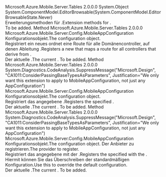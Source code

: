 <Type Name="TableMobileAppOptionsExtensions" FullName="Microsoft.Azure.Mobile.Server.Config.TableMobileAppOptionsExtensions">
  <TypeSignature Language="C#" Value="public static class TableMobileAppOptionsExtensions" />
  <TypeSignature Language="ILAsm" Value=".class public auto ansi abstract sealed beforefieldinit TableMobileAppOptionsExtensions extends System.Object" />
  <TypeSignature Language="DocId" Value="T:Microsoft.Azure.Mobile.Server.Config.TableMobileAppOptionsExtensions" />
  <TypeSignature Language="VB.NET" Value="Public Module TableMobileAppOptionsExtensions" />
  <TypeSignature Language="F#" Value="type TableMobileAppOptionsExtensions = class" />
  <AssemblyInfo>
    <AssemblyName>Microsoft.Azure.Mobile.Server.Tables</AssemblyName>
    <AssemblyVersion>2.0.0.0</AssemblyVersion>
  </AssemblyInfo>
  <Base>
    <BaseTypeName>System.Object</BaseTypeName>
  </Base>
  <Interfaces />
  <Attributes>
    <Attribute>
      <AttributeName>System.ComponentModel.EditorBrowsable(System.ComponentModel.EditorBrowsableState.Never)</AttributeName>
    </Attribute>
  </Attributes>
  <Docs>
    <summary>
            <span data-ttu-id="126a4-101">Erweiterungsmethoden für <see cref="T:Microsoft.Azure.Mobile.Server.Config.MobileAppConfiguration" />.</span><span class="sxs-lookup"><span data-stu-id="126a4-101">Extension methods for <see cref="T:Microsoft.Azure.Mobile.Server.Config.MobileAppConfiguration" />.</span></span>
            </summary>
    <remarks>To be added.</remarks>
  </Docs>
  <Members>
    <Member MemberName="AddTables">
      <MemberSignature Language="C#" Value="public static Microsoft.Azure.Mobile.Server.Config.MobileAppConfiguration AddTables (this Microsoft.Azure.Mobile.Server.Config.MobileAppConfiguration config);" />
      <MemberSignature Language="ILAsm" Value=".method public static hidebysig class Microsoft.Azure.Mobile.Server.Config.MobileAppConfiguration AddTables(class Microsoft.Azure.Mobile.Server.Config.MobileAppConfiguration config) cil managed" />
      <MemberSignature Language="DocId" Value="M:Microsoft.Azure.Mobile.Server.Config.TableMobileAppOptionsExtensions.AddTables(Microsoft.Azure.Mobile.Server.Config.MobileAppConfiguration)" />
      <MemberSignature Language="VB.NET" Value="&lt;Extension()&gt;&#xA;Public Function AddTables (config As MobileAppConfiguration) As MobileAppConfiguration" />
      <MemberSignature Language="F#" Value="static member AddTables : Microsoft.Azure.Mobile.Server.Config.MobileAppConfiguration -&gt; Microsoft.Azure.Mobile.Server.Config.MobileAppConfiguration" Usage="Microsoft.Azure.Mobile.Server.Config.TableMobileAppOptionsExtensions.AddTables config" />
      <MemberType>Method</MemberType>
      <AssemblyInfo>
        <AssemblyName>Microsoft.Azure.Mobile.Server.Tables</AssemblyName>
        <AssemblyVersion>2.0.0.0</AssemblyVersion>
      </AssemblyInfo>
      <ReturnValue>
        <ReturnType>Microsoft.Azure.Mobile.Server.Config.MobileAppConfiguration</ReturnType>
      </ReturnValue>
      <Parameters>
        <Parameter Name="config" Type="Microsoft.Azure.Mobile.Server.Config.MobileAppConfiguration" RefType="this" />
      </Parameters>
      <Docs>
        <param name="config"><span data-ttu-id="126a4-102">Konfigurationsobjekt.</span><span class="sxs-lookup"><span data-stu-id="126a4-102">The configuration object.</span></span></param>
        <summary>
            <span data-ttu-id="126a4-103">Registriert ein neues <see cref="T:Microsoft.Azure.Mobile.Server.Tables.Config.MobileAppTableConfiguration" /> ordnet eine Route für alle Domänencontroller, auf denen Ableitung <see cref="T:Microsoft.Azure.Mobile.Server.Tables.TableController" />.</span><span class="sxs-lookup"><span data-stu-id="126a4-103">Registers a new <see cref="T:Microsoft.Azure.Mobile.Server.Tables.Config.MobileAppTableConfiguration" /> that maps a route for all controllers that derive from <see cref="T:Microsoft.Azure.Mobile.Server.Tables.TableController" />.</span></span>
            </summary>
        <returns><span data-ttu-id="126a4-104">Der aktuelle <see cref="T:Microsoft.Azure.Mobile.Server.Config.MobileAppConfiguration" />.</span><span class="sxs-lookup"><span data-stu-id="126a4-104">The current <see cref="T:Microsoft.Azure.Mobile.Server.Config.MobileAppConfiguration" />.</span></span></returns>
        <remarks>To be added.</remarks>
      </Docs>
    </Member>
    <Member MemberName="AddTables">
      <MemberSignature Language="C#" Value="public static Microsoft.Azure.Mobile.Server.Config.MobileAppConfiguration AddTables (this Microsoft.Azure.Mobile.Server.Config.MobileAppConfiguration config, Microsoft.Azure.Mobile.Server.Tables.Config.MobileAppTableConfiguration tableConfig);" />
      <MemberSignature Language="ILAsm" Value=".method public static hidebysig class Microsoft.Azure.Mobile.Server.Config.MobileAppConfiguration AddTables(class Microsoft.Azure.Mobile.Server.Config.MobileAppConfiguration config, class Microsoft.Azure.Mobile.Server.Tables.Config.MobileAppTableConfiguration tableConfig) cil managed" />
      <MemberSignature Language="DocId" Value="M:Microsoft.Azure.Mobile.Server.Config.TableMobileAppOptionsExtensions.AddTables(Microsoft.Azure.Mobile.Server.Config.MobileAppConfiguration,Microsoft.Azure.Mobile.Server.Tables.Config.MobileAppTableConfiguration)" />
      <MemberSignature Language="VB.NET" Value="&lt;Extension()&gt;&#xA;Public Function AddTables (config As MobileAppConfiguration, tableConfig As MobileAppTableConfiguration) As MobileAppConfiguration" />
      <MemberSignature Language="F#" Value="static member AddTables : Microsoft.Azure.Mobile.Server.Config.MobileAppConfiguration * Microsoft.Azure.Mobile.Server.Tables.Config.MobileAppTableConfiguration -&gt; Microsoft.Azure.Mobile.Server.Config.MobileAppConfiguration" Usage="Microsoft.Azure.Mobile.Server.Config.TableMobileAppOptionsExtensions.AddTables (config, tableConfig)" />
      <MemberType>Method</MemberType>
      <AssemblyInfo>
        <AssemblyName>Microsoft.Azure.Mobile.Server.Tables</AssemblyName>
        <AssemblyVersion>2.0.0.0</AssemblyVersion>
      </AssemblyInfo>
      <Attributes>
        <Attribute>
          <AttributeName>System.Diagnostics.CodeAnalysis.SuppressMessage("Microsoft.Design", "CA1011:ConsiderPassingBaseTypesAsParameters", Justification="We only want this extension to apply to MobileAppConfiguration, not just any AppConfiguration")</AttributeName>
        </Attribute>
      </Attributes>
      <ReturnValue>
        <ReturnType>Microsoft.Azure.Mobile.Server.Config.MobileAppConfiguration</ReturnType>
      </ReturnValue>
      <Parameters>
        <Parameter Name="config" Type="Microsoft.Azure.Mobile.Server.Config.MobileAppConfiguration" RefType="this" />
        <Parameter Name="tableConfig" Type="Microsoft.Azure.Mobile.Server.Tables.Config.MobileAppTableConfiguration" />
      </Parameters>
      <Docs>
        <param name="config"><span data-ttu-id="126a4-105">Konfigurationsobjekt.</span><span class="sxs-lookup"><span data-stu-id="126a4-105">The configuration object.</span></span></param>
        <param name="tableConfig"></param>
        <summary>
            <span data-ttu-id="126a4-106">Registriert das angegebene <see cref="T:Microsoft.Azure.Mobile.Server.Tables.Config.MobileAppTableConfiguration" />.</span><span class="sxs-lookup"><span data-stu-id="126a4-106">Registers the specified <see cref="T:Microsoft.Azure.Mobile.Server.Tables.Config.MobileAppTableConfiguration" />.</span></span>
            </summary>
        <returns><span data-ttu-id="126a4-107">Der aktuelle <see cref="T:Microsoft.Azure.Mobile.Server.Config.MobileAppConfiguration" />.</span><span class="sxs-lookup"><span data-stu-id="126a4-107">The current <see cref="T:Microsoft.Azure.Mobile.Server.Config.MobileAppConfiguration" />.</span></span></returns>
        <remarks>To be added.</remarks>
      </Docs>
    </Member>
    <Member MemberName="WithTableControllerConfigProvider">
      <MemberSignature Language="C#" Value="public static Microsoft.Azure.Mobile.Server.Config.MobileAppConfiguration WithTableControllerConfigProvider (this Microsoft.Azure.Mobile.Server.Config.MobileAppConfiguration options, Microsoft.Azure.Mobile.Server.Tables.ITableControllerConfigProvider tableConfigProvider);" />
      <MemberSignature Language="ILAsm" Value=".method public static hidebysig class Microsoft.Azure.Mobile.Server.Config.MobileAppConfiguration WithTableControllerConfigProvider(class Microsoft.Azure.Mobile.Server.Config.MobileAppConfiguration options, class Microsoft.Azure.Mobile.Server.Tables.ITableControllerConfigProvider tableConfigProvider) cil managed" />
      <MemberSignature Language="DocId" Value="M:Microsoft.Azure.Mobile.Server.Config.TableMobileAppOptionsExtensions.WithTableControllerConfigProvider(Microsoft.Azure.Mobile.Server.Config.MobileAppConfiguration,Microsoft.Azure.Mobile.Server.Tables.ITableControllerConfigProvider)" />
      <MemberSignature Language="VB.NET" Value="&lt;Extension()&gt;&#xA;Public Function WithTableControllerConfigProvider (options As MobileAppConfiguration, tableConfigProvider As ITableControllerConfigProvider) As MobileAppConfiguration" />
      <MemberSignature Language="F#" Value="static member WithTableControllerConfigProvider : Microsoft.Azure.Mobile.Server.Config.MobileAppConfiguration * Microsoft.Azure.Mobile.Server.Tables.ITableControllerConfigProvider -&gt; Microsoft.Azure.Mobile.Server.Config.MobileAppConfiguration" Usage="Microsoft.Azure.Mobile.Server.Config.TableMobileAppOptionsExtensions.WithTableControllerConfigProvider (options, tableConfigProvider)" />
      <MemberType>Method</MemberType>
      <AssemblyInfo>
        <AssemblyName>Microsoft.Azure.Mobile.Server.Tables</AssemblyName>
        <AssemblyVersion>2.0.0.0</AssemblyVersion>
      </AssemblyInfo>
      <Attributes>
        <Attribute>
          <AttributeName>System.Diagnostics.CodeAnalysis.SuppressMessage("Microsoft.Design", "CA1011:ConsiderPassingBaseTypesAsParameters", Justification="We only want this extension to apply to MobileAppConfiguration, not just any AppConfiguration")</AttributeName>
        </Attribute>
      </Attributes>
      <ReturnValue>
        <ReturnType>Microsoft.Azure.Mobile.Server.Config.MobileAppConfiguration</ReturnType>
      </ReturnValue>
      <Parameters>
        <Parameter Name="options" Type="Microsoft.Azure.Mobile.Server.Config.MobileAppConfiguration" RefType="this" />
        <Parameter Name="tableConfigProvider" Type="Microsoft.Azure.Mobile.Server.Tables.ITableControllerConfigProvider" />
      </Parameters>
      <Docs>
        <param name="options"><span data-ttu-id="126a4-108">Konfigurationsobjekt.</span><span class="sxs-lookup"><span data-stu-id="126a4-108">The configuration object.</span></span></param>
        <param name="tableConfigProvider"><span data-ttu-id="126a4-109">Der Anbieter zu registrieren.</span><span class="sxs-lookup"><span data-stu-id="126a4-109">The provider to register.</span></span></param>
        <summary>
            <span data-ttu-id="126a4-110">Registriert das angegebene <see cref="T:Microsoft.Azure.Mobile.Server.Tables.ITableControllerConfigProvider" /> mit der <see cref="T:System.Web.Http.HttpConfiguration" />.</span><span class="sxs-lookup"><span data-stu-id="126a4-110">Registers the specified <see cref="T:Microsoft.Azure.Mobile.Server.Tables.ITableControllerConfigProvider" /> with the <see cref="T:System.Web.Http.HttpConfiguration" />.</span></span>
            <span data-ttu-id="126a4-111">Hiermit können Sie das Überschreiben der standardmäßigen <see cref="T:Microsoft.Azure.Mobile.Server.Tables.TableController" /> Konfiguration.</span><span class="sxs-lookup"><span data-stu-id="126a4-111">Use this to override the default <see cref="T:Microsoft.Azure.Mobile.Server.Tables.TableController" /> configuration.</span></span>
            </summary>
        <returns><span data-ttu-id="126a4-112">Der aktuelle <see cref="T:Microsoft.Azure.Mobile.Server.Config.MobileAppConfiguration" />.</span><span class="sxs-lookup"><span data-stu-id="126a4-112">The current <see cref="T:Microsoft.Azure.Mobile.Server.Config.MobileAppConfiguration" />.</span></span></returns>
        <remarks>To be added.</remarks>
      </Docs>
    </Member>
  </Members>
</Type>